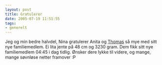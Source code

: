 ```yaml
---
layout: post
title: Gratulerer
date: 2005-07-19 11:51:55
tags: 
- generelt
---
```

Jeg og min bedre halvdel, Nina gratulerer Anita og <a href="http://www.overnode.com/">Thomas</a> så mye med sitt nye familiemedlem. Ei lita jente på 48 cm og 3230 gram. Dem fikk sitt nye familiemedlem 04:45 i dag tidlig. Ønsker dere lykke til videre, og mange, mange søvnløse netter framover :P
